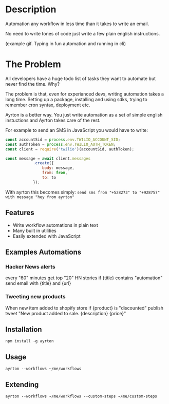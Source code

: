 # Description
Automation any workflow in less time than it takes to write an email.

No need to write tones of code just write a few plain english instructions.

(example gif. Typing in fun automation and running in cli)


# The Problem
All developers have a huge todo list of tasks they want to automate but never find the time. Why?

The problem is that, even for experianced devs, writing automation takes a long time. Setting up a package, installing and using sdks, trying to remember cron syntax, deployment etc.

Ayrton is a better way. You just write automation as a set of simple english instuctions and Ayrton takes care of the rest.

For example to send an SMS in JavaScript you would have to write:
``` javascript
const accountSid = process.env.TWILIO_ACCOUNT_SID;
const authToken = process.env.TWILIO_AUTH_TOKEN;
const client = require('twilio')(accountSid, authToken);

const message = await client.messages
            .create({
                body: message,
                from: from,
                to: to
            });

```

With ayrton this becomes simply:
`` send sms from "+528273" to "+928757" with message "hey from ayrton" ``


## Features
- Write workflow automations in plain text
- Many built in utilities
- Easily extended with JavaScript

## Examples Automations

### Hacker News alerts
every "60" minutes
get top "20" HN stories 
if {title} contains "automation"
send email with {title} and {url}

### Tweeting new products
When new item added to shopify store
if {product} is "discounted" 
publish tweet "New product added to sale. {description} {price}"

## Installation
``npm install -g ayrton``

## Usage
``ayrton --workflows ~/me/workflows``

## Extending
``ayrton --workflows ~/me/workflows --custom-steps ~/me/custom-steps``
